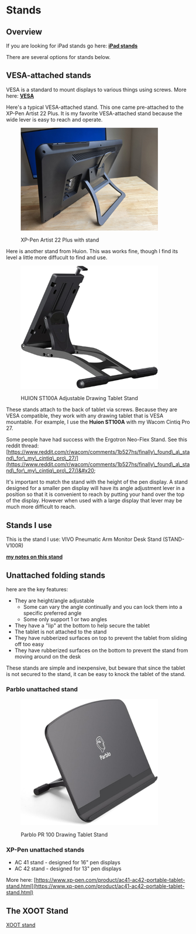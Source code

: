 # Stands

## Overview

If you are looking for iPad stands go here: [**iPad stands**](https://www.amazon.com/HUION-Adjustable-Drawing-Displays-Suitable/dp/B09C5YJFGS)

There are several options for stands below.

## VESA-attached stands&#x20;

VESA is a standard to mount displays to various things using screws. More here: [**VESA**](../../technology/vesa.md)

Here's a typical VESA-attached stand. This one came pre-attached to the XP-Pen Artist 22 Plus. It is my favorite VESA-attached stand because the wide lever is easy to reach and operate. &#x20;

<div align="left">

<figure><img src="../../.gitbook/assets/20240528_113803.jpg" alt="" width="375"><figcaption><p>XP-Pen Artist 22 Plus with stand </p></figcaption></figure>

</div>



Here is another stand from Huion. This was works fine, though I find its level a little more diffucult to find and use.

<div align="left">

<figure><img src="../../.gitbook/assets/image (6) (1) (1).png" alt="" width="375"><figcaption><p>HUION ST100A Adjustable Drawing Tablet Stand</p></figcaption></figure>

</div>



These stands attach to the back of tablet via screws. Because they are VESA compatible, they work with any drawing tablet that is VESA mountable. For example, I use the **Huion ST100A** with my Wacom Cintiq Pro 27.

Some people have had success with the Ergotron Neo-Flex Stand. See this reddit thread: [https://www.reddit.com/r/wacom/comments/1b527hs/finally\_found\_a\_stand\_for\_my\_cintiq\_pro\_27/](https://www.reddit.com/r/wacom/comments/1b527hs/finally\_found\_a\_stand\_for\_my\_cintiq\_pro\_27/)&#x20;

It's important to match the stand with the height of the pen display. A stand designed for a smaller pen display will have its angle adjustment lever in a position so that it is convenient to reach by putting your hand over the top of the display. However when used with a large display that lever may be much more difficult to reach.

## Stands I use

This is the stand I use: VIVO Pneumatic Arm Monitor Desk Stand (STAND-V100R)&#x20;

[**my notes on this stand**](7p-notes-vivo-pneumatic-arm-monitor-desk-stand-stand-v100r.md)

## Unattached folding stands

here are the key features:

* They are height/angle adjustable
  * Some can vary the angle continually and you can lock them into a specific preferred angle
  * Some only support 1 or two angles&#x20;
* They have a "lip" at the bottom to help secure the tablet
* The tablet is not attached to the stand
* They have rubberized surfaces on top to prevent the tablet from sliding off too easy
* They have rubberized surfaces on the bottom to prevent the stand from moving around on the desk&#x20;

These stands are simple and inexpensive, but beware that since the tablet is not secured to the stand, it can be easy to knock the tablet of the stand.

### Parblo unattached stand



<div align="left">

<figure><img src="../../.gitbook/assets/image (5) (1) (1) (1).png" alt="" width="375"><figcaption><p>Parblo PR 100 Drawing Tablet Stand</p></figcaption></figure>

</div>

### XP-Pen unattached stands

* AC 41 stand - designed for 16" pen displays
* AC 42 stand - designed for 13" pen displays

More here: [https://www.xp-pen.com/product/ac41-ac42-portable-tablet-stand.html](https://www.xp-pen.com/product/ac41-ac42-portable-tablet-stand.html)

## The XOOT Stand

[XOOT stand](xoot-stand.md)





